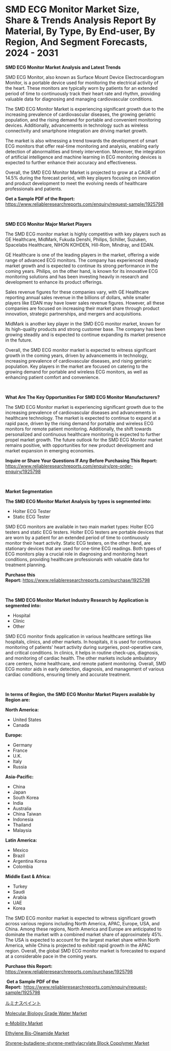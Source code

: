 <p><h1>SMD ECG Monitor Market Size, Share & Trends Analysis Report By Material, By Type, By End-user, By Region, And Segment Forecasts, 2024 - 2031</h1></p><p><strong>SMD ECG Monitor Market Analysis and Latest Trends</strong></p>
<p><p>SMD ECG Monitor, also known as Surface Mount Device Electrocardiogram Monitor, is a portable device used for monitoring the electrical activity of the heart. These monitors are typically worn by patients for an extended period of time to continuously track their heart rate and rhythm, providing valuable data for diagnosing and managing cardiovascular conditions.</p><p>The SMD ECG Monitor Market is experiencing significant growth due to the increasing prevalence of cardiovascular diseases, the growing geriatric population, and the rising demand for portable and convenient monitoring devices. Additionally, advancements in technology such as wireless connectivity and smartphone integration are driving market growth.</p><p>The market is also witnessing a trend towards the development of smart ECG monitors that offer real-time monitoring and analysis, enabling early detection of abnormalities and timely intervention. Moreover, the integration of artificial intelligence and machine learning in ECG monitoring devices is expected to further enhance their accuracy and effectiveness.</p><p>Overall, the SMD ECG Monitor Market is projected to grow at a CAGR of 14.5% during the forecast period, with key players focusing on innovation and product development to meet the evolving needs of healthcare professionals and patients.</p></p>
<p><strong>Get a Sample PDF of the Report:&nbsp;</strong> <a href="https://www.reliableresearchreports.com/enquiry/request-sample/1925798">https://www.reliableresearchreports.com/enquiry/request-sample/1925798</a></p>
<p>&nbsp;</p>
<p><strong>SMD ECG Monitor Major Market Players</strong></p>
<p><p>The SMD ECG monitor market is highly competitive with key players such as GE Healthcare, MidMark, Fukuda Denshi, Philips, Schiller, Suzuken, Spacelabs Healthcare, NIHON KOHDEN, Hill-Rom, Mindray, and EDAN. </p><p>GE Healthcare is one of the leading players in the market, offering a wide range of advanced ECG monitors. The company has experienced steady market growth and is expected to continue its strong performance in the coming years. Philips, on the other hand, is known for its innovative ECG monitoring solutions and has been investing heavily in research and development to enhance its product offerings.</p><p>Sales revenue figures for these companies vary, with GE Healthcare reporting annual sales revenue in the billions of dollars, while smaller players like EDAN may have lower sales revenue figures. However, all these companies are focused on increasing their market share through product innovation, strategic partnerships, and mergers and acquisitions.</p><p>MidMark is another key player in the SMD ECG monitor market, known for its high-quality products and strong customer base. The company has been growing steadily and is expected to continue expanding its market presence in the future.</p><p>Overall, the SMD ECG monitor market is expected to witness significant growth in the coming years, driven by advancements in technology, increasing prevalence of cardiovascular diseases, and rising geriatric population. Key players in the market are focused on catering to the growing demand for portable and wireless ECG monitors, as well as enhancing patient comfort and convenience.</p></p>
<p>&nbsp;</p>
<p><strong>What Are The Key Opportunities For SMD ECG Monitor Manufacturers?</strong></p>
<p><p>The SMD ECG Monitor market is experiencing significant growth due to the increasing prevalence of cardiovascular diseases and advancements in healthcare technology. The market is expected to continue to expand at a rapid pace, driven by the rising demand for portable and wireless ECG monitors for remote patient monitoring. Additionally, the shift towards personalized and continuous healthcare monitoring is expected to further propel market growth. The future outlook for the SMD ECG Monitor market remains positive, with opportunities for new product development and market expansion in emerging economies.</p></p>
<p><strong>Inquire or Share Your Questions If Any Before Purchasing This Report:</strong> <a href="https://www.reliableresearchreports.com/enquiry/pre-order-enquiry/1925798">https://www.reliableresearchreports.com/enquiry/pre-order-enquiry/1925798</a></p>
<p>&nbsp;</p>
<p><strong>Market Segmentation</strong></p>
<p><strong>The SMD ECG Monitor Market Analysis by types is segmented into:</strong></p>
<p><ul><li>Holter ECG Tester</li><li>Static ECG Tester</li></ul></p>
<p><p>SMD ECG monitors are available in two main market types: Holter ECG testers and static ECG testers. Holter ECG testers are portable devices that are worn by a patient for an extended period of time to continuously monitor their heart activity. Static ECG testers, on the other hand, are stationary devices that are used for one-time ECG readings. Both types of ECG monitors play a crucial role in diagnosing and monitoring heart conditions, providing healthcare professionals with valuable data for treatment planning.</p></p>
<p><strong>Purchase this Report:&nbsp;</strong><a href="https://www.reliableresearchreports.com/purchase/1925798">https://www.reliableresearchreports.com/purchase/1925798</a></p>
<p>&nbsp;</p>
<p><strong>The SMD ECG Monitor Market Industry Research by Application is segmented into:</strong></p>
<p><ul><li>Hospital</li><li>Clinic</li><li>Other</li></ul></p>
<p><p>SMD ECG monitor finds application in various healthcare settings like hospitals, clinics, and other markets. In hospitals, it is used for continuous monitoring of patients' heart activity during surgeries, post-operative care, and critical conditions. In clinics, it helps in routine check-ups, diagnosis, and monitoring of cardiac health. The other markets include ambulatory care centers, home healthcare, and remote patient monitoring. Overall, SMD ECG monitor aids in early detection, diagnosis, and management of various cardiac conditions, ensuring timely and accurate treatment.</p></p>
<p>&nbsp;</p>
<p><strong>In terms of Region, the SMD ECG Monitor Market Players available by Region are:</strong></p>
<p>
    <p> <strong> North America: </strong>
        <ul>
            <li>United States</li>
            <li>Canada</li>
        </ul>
        </p> 
    <p> <strong> Europe: </strong>
        <ul>
            <li>Germany</li>
            <li>France</li>
            <li>U.K.</li>
            <li>Italy</li>
            <li>Russia</li>
        </ul>
        </p> 
    <p> <strong> Asia-Pacific: </strong>
        <ul>
            <li>China</li>
            <li>Japan</li>
            <li>South Korea</li>
            <li>India</li>
            <li>Australia</li>
            <li>China Taiwan</li>
            <li>Indonesia</li>
            <li>Thailand</li>
            <li>Malaysia</li>
        </ul>
        </p> 
    <p> <strong> Latin America: </strong>
        <ul>
            <li>Mexico</li>
            <li>Brazil</li>
            <li>Argentina Korea</li>
            <li>Colombia</li>
        </ul>
        </p> 
    <p> <strong> Middle East & Africa: </strong>
        <ul>
            <li>Turkey</li>
            <li>Saudi</li>
            <li>Arabia</li>
            <li>UAE</li>
            <li>Korea</li>
        </ul>
    </p>
    </p>
<p><p>The SMD ECG monitor market is expected to witness significant growth across various regions including North America, APAC, Europe, USA, and China. Among these regions, North America and Europe are anticipated to dominate the market with a combined market share of approximately 45%. The USA is expected to account for the largest market share within North America, while China is projected to exhibit rapid growth in the APAC region. Overall, the global SMD ECG monitor market is forecasted to expand at a considerable pace in the coming years.</p></p>
<p><strong>Purchase this Report: </strong><a href="https://www.reliableresearchreports.com/purchase/1925798">https://www.reliableresearchreports.com/purchase/1925798</a></p>
<p>&nbsp;<strong>Get a Sample PDF of the Report:&nbsp;&nbsp;</strong><a href="https://www.reliableresearchreports.com/enquiry/request-sample/1925798">https://www.reliableresearchreports.com/enquiry/request-sample/1925798</a></p>
<p><strong></strong></p>
<p><p><a href="https://medium.com/@andmartmello/%E8%BC%9D%E3%81%8F%E3%83%9A%E3%82%A4%E3%83%B3%E3%83%88%E5%B8%82%E5%A0%B4-%E5%B8%82%E5%A0%B4cagr-%E5%B8%82%E5%A0%B4%E5%8B%95%E5%90%91-%E6%88%90%E9%95%B7%E6%88%A6%E7%95%A5%E3%81%AB%E9%96%A2%E3%81%99%E3%82%8B%E6%B4%9E%E5%AF%9F-e6f3fa040937">ルミナスペイント</a></p><p><a href="https://github.com/sonuprakash1/Market-Research-Report-List-1/blob/main/molecular-biology-grade-water-market.md">Molecular Biology Grade Water Market</a></p><p><a href="https://view.publitas.com/reportprime-1/e-mobility-market-dynamics-2024-2031-also-about-its-market-trends-projections-and-opportunities/">e-Mobility Market</a></p><p><a href="https://faithful-glue-af3.notion.site/Global-Ethylene-Bis-Oleamide-Market-Size-and-Market-Trends-Insights-and-Projections-from-2024-to-20-4d57546df4a84bda8c8d45b82ef9938f">Ethylene Bis-Oleamide Market</a></p><p><a href="https://angry-finch-aaf.notion.site/Styrene-butadiene-styrene-methylacrylate-Block-Copolymer-Market-Size-Growing-and-Forecasted-for-peri-0524fb74b3da49bca97a9fee6506e352">Styrene-butadiene-styrene-methylacrylate Block Copolymer Market</a></p></p>